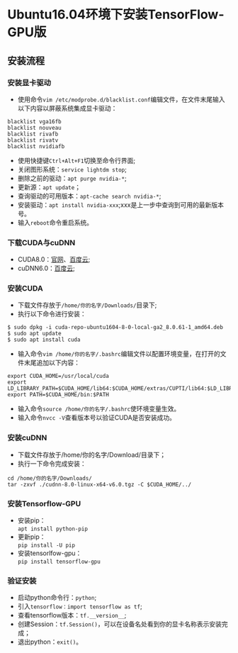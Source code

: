 # Ubuntu16.04环境下安装TensorFlow-GPU版  
## 安装流程  
### 安装显卡驱动  
- 使用命令`vim /etc/modprobe.d/blacklist.conf`编辑文件，在文件末尾输入以下内容以屏蔽系统集成显卡驱动：  
```
blacklist vga16fb
blacklist nouveau
blacklist rivafb
blacklist rivatv
blacklist nvidiafb
```
- 使用快捷键`Ctrl+Alt+F1`切换至命令行界面;  
- 关闭图形系统：`service lightdm stop`;  
- 删除之前的驱动：`apt purge nvidia-*`;  
- 更新源：`apt update`；  
- 查询驱动的可用版本：`apt-cache search nvidia-*`;
- 安装驱动：`apt install nvidia-xxx`;xxx是上一步中查询到可用的最新版本号。  
- 输入`reboot`命令重启系统。  
### 下载CUDA与cuDNN
- CUDA8.0：[官网](https://developer.nvidia.com/cuda-80-ga2-download-archive)、[百度云](https://pan.baidu.com/s/1snsRaBN);
- cuDNN6.0：[百度云](https://pan.baidu.com/s/1nwbNXg9);
### 安装CUDA
- 下载文件存放于`/home/你的名字/Downloads/`目录下;  
- 执行以下命令进行安装：  
```
$ sudo dpkg -i cuda-repo-ubuntu1604-8-0-local-ga2_8.0.61-1_amd64.deb
$ sudo apt update
$ sudo apt install cuda
```
- 输入命令`vim /home/你的名字/.bashrc`编辑文件以配置环境变量，在打开的文件末尾追加以下内容：  
```  
export CUDA_HOME=/usr/local/cuda
export LD_LIBRARY_PATH=$CUDA_HOME/lib64:$CUDA_HOME/extras/CUPTI/lib64:$LD_LIBRARY_PATH
export PATH=$CUDA_HOME/bin:$PATH
```  
- 输入命令`source /home/你的名字/.bashrc`使环境变量生效。  
- 输入命令`nvcc -V`查看版本号以验证CUDA是否安装成功。 
### 安装cuDNN
- 下载文件存放于/home/你的名字/Download/目录下；  
- 执行一下命令完成安装：  
```
cd /home/你的名字/Downloads/
tar -zxvf ./cudnn-8.0-linux-x64-v6.0.tgz -C $CUDA_HOME/../
```
### 安装Tensorflow-GPU
- 安装pip：  
`apt install python-pip`
- 更新pip：  
`pip install -U pip`
- 安装tensorlfow-gpu：  
`pip install tensorflow-gpu`
### 验证安装   
- 启动python命令行：`python`;  
- 引入`tensorflow：import tensorflow as tf`;  
- 查看tensorflow版本：`tf.__version__`;  
- 创建Session：`tf.Session()`，可以在设备名处看到你的显卡名称表示安装完成；  
- 退出python：`exit()`。



